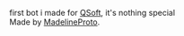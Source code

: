first bot i made for [QSoft](https://v2.qsoft.computer/), it's nothing special  
Made by [MadelineProto](https://github.com/danog/MadelineProto/).
